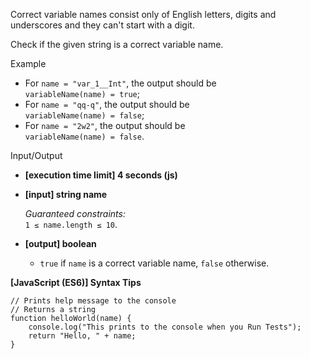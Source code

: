 Correct variable names consist only of English letters, digits and underscores
and they can't start with a digit.

Check if the given string is a correct variable name.

Example

- For `name = "var_1__Int"`, the output should be  
  `variableName(name) = true`;
- For `name = "qq-q"`, the output should be  
  `variableName(name) = false`;
- For `name = "2w2"`, the output should be  
  `variableName(name) = false`.

Input/Output

- **\[execution time limit\] 4 seconds (js)**

- **\[input\] string name**

  _Guaranteed constraints:_  
  `1 ≤ name.length ≤ 10`.

- **\[output\] boolean**

  - `true` if `name` is a correct variable name, `false` otherwise.

**\[JavaScript (ES6)\] Syntax Tips**

    // Prints help message to the console
    // Returns a string
    function helloWorld(name) {
        console.log("This prints to the console when you Run Tests");
        return "Hello, " + name;
    }
